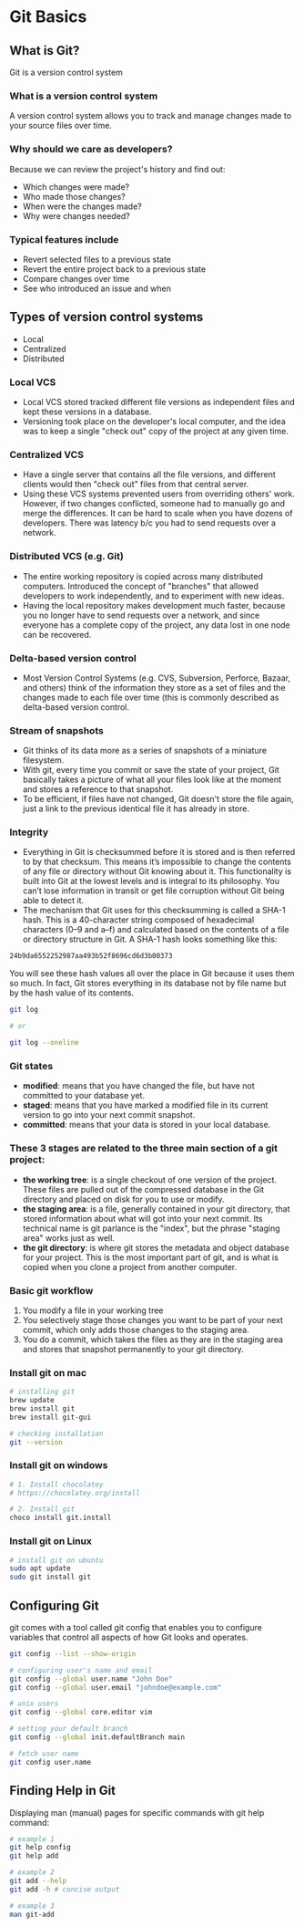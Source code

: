 # Git Basics

## What is Git?

Git is a version control system

### What is a version control system

A version control system allows you to track and manage changes made to your source files over time.

### Why should we care as developers?

Because we can review the project's history and find out:

- Which changes were made?
- Who made those changes?
- When were the changes made?
- Why were changes needed?

### Typical features include

- Revert selected files to a previous state
- Revert the entire project back to a previous state
- Compare changes over time
- See who introduced an issue and when

## Types of version control systems

- Local
- Centralized
- Distributed

### Local VCS

- Local VCS stored tracked different file versions as independent files and kept these versions in a database.
- Versioning took place on the developer's local computer, and the idea was to keep a single "check out" copy of the project at any given time.

### Centralized VCS

- Have a single server that contains all the file versions, and different clients would then "check out" files from that central server.
- Using these VCS systems prevented users from overriding others' work. However, if two changes conflicted, someone had to manually go and merge the differences. It can be hard to scale when you have dozens of developers. There was latency b/c you had to send requests over a network.

### Distributed VCS (e.g. Git)

- The entire working repository is copied across many distributed computers. Introduced the concept of "branches" that allowed developers to work independently, and to experiment with new ideas.
- Having the local repository makes development much faster, because you no longer have to send requests over a network, and since everyone has a complete copy of the project, any data lost in one node can be recovered.

### Delta-based version control

- Most Version Control Systems (e.g. CVS, Subversion, Perforce, Bazaar, and others) think of the information they store as a set of files and the changes made to each file over time (this is commonly described as delta-based version control.

### Stream of snapshots

- Git thinks of its data more as a series of snapshots of a miniature filesystem.
- With git, every time you commit or save the state of your project, Git basically takes a picture of what all your files look like at the moment and stores a reference to that snapshot.
- To be efficient, if files have not changed, Git doesn't store the file again, just a link to the previous identical file it has already in store.

### Integrity

- Everything in Git is checksummed before it is stored and is then referred to by that checksum. This means it’s impossible to change the contents of any file or directory without Git knowing about it. This functionality is built into Git at the lowest levels and is integral to its philosophy. You can’t lose information in transit or get file corruption without Git being able to detect it.
- The mechanism that Git uses for this checksumming is called a SHA-1 hash. This is a 40-character string composed of hexadecimal characters (0–9 and a–f) and calculated based on the contents of a file or directory structure in Git. A SHA-1 hash looks something like this:

```sh
24b9da6552252987aa493b52f8696cd6d3b00373
```

You will see these hash values all over the place in Git because it uses them so much. In fact, Git stores everything in its database not by file name but by the hash value of its contents.

```sh
git log

# or

git log --oneline
```

### Git states

- **modified**: means that you have changed the file, but have not committed to your database yet.
- **staged**: means that you have marked a modified file in its current version to go into your next commit snapshot.
- **committed**: means that your data is stored in your local database.

### These 3 stages are related to the three main section of a git project:

- **the working tree**: is a single checkout of one version of the project. These files are pulled out of the compressed database in the Git directory and placed on disk for you to use or modify.
- **the staging area**: is a file, generally contained in your git directory, that stored information about what will got into your next commit. Its technical name is git parlance is the "index", but the phrase "staging area" works just as well.
- **the git directory**: is where git stores the metadata and object database for your project. This is the most important part of git, and is what is copied when you clone a project from another computer.

### Basic git workflow

1. You modify a file in your working tree
2. You selectively stage those changes you want to be part of your next commit, which only adds those changes to the staging area.
3. You do a commit, which takes the files as they are in the staging area and stores that snapshot permanently to your git directory.

### Install git on mac

```sh
# installing git
brew update
brew install git
brew install git-gui

# checking installation
git --version
```

### Install git on windows

```sh
# 1. Install chocolatey
# https://chocolatey.org/install

# 2. Install git
choco install git.install
```

### Install git on Linux

```sh
# install git on ubuntu
sudo apt update
sudo git install git
```

## Configuring Git

git comes with a tool called git config that enables you to configure variables that control all aspects of how Git looks and operates.

```sh
git config --list --show-origin

# configuring user's name and email
git config --global user.name "John Doe"
git config --global user.email "johndoe@example.com"

# unix users
git config --global core.editor vim

# setting your default branch
git config --global init.defaultBranch main

# fetch user name
git config user.name
```

## Finding Help in Git

Displaying man (manual) pages for specific commands with git help command:

```sh
# example 1
git help config
git help add

# example 2
git add --help
git add -h # concise output

# example 3
man git-add
```
